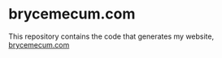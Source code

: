 brycemecum.com
================

This repository contains the code that generates my website, [brycemecum.com](http://brycemecum.com)
